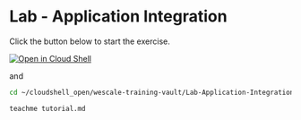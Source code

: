 # Lab - Application Integration

Click the button below to start the exercise.

[![Open in Cloud Shell](https://gstatic.com/cloudssh/images/open-btn.svg)](https://shell.cloud.google.com/cloudshell/open?cloudshell_tutorial=tutorial.md&show=ide%2Cterminal&ephemeral=false&cloudshell_workspace=wescale-training-vault)

and

```bash
cd ~/cloudshell_open/wescale-training-vault/Lab-Application-Integration

teachme tutorial.md
```